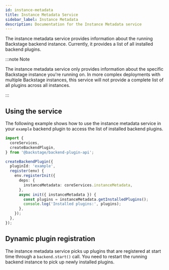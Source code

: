 ```yaml
---
id: instance-metadata
title: Instance Metadata Service
sidebar_label: Instance Metadata
description: Documentation for the Instance Metadata service
---
```


The instance metadata service provides information about the running Backstage backend instance. Currently, it provides a list of all installed backend plugins.

:::note Note

The instance metadata service only provides information about the specific Backstage instance you're running on. In more complex deployments with multiple Backstage instances, this service will not provide a complete list of all plugins across all instances.

:::

## Using the service

The following example shows how to use the instance metadata service in your `example` backend plugin to access the list of installed backend plugins.

```ts
import {
  coreServices,
  createBackendPlugin,
} from '@backstage/backend-plugin-api';

createBackendPlugin({
  pluginId: 'example',
  register(env) {
    env.registerInit({
      deps: {
        instanceMetadata: coreServices.instanceMetadata,
      },
      async init({ instanceMetadata }) {
        const plugins = instanceMetadata.getInstalledPlugins();
        console.log('Installed plugins:', plugins);
      },
    });
  },
});
```

## Dynamic plugin registration

The instance metadata service picks up plugins that are registered at start time through a `backend.start()` call. You need to restart the running backend instance to pick up newly installed plugins.
